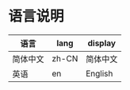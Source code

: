 # 语言说明

| 语言  |  lang  | display       |
|------|-------------------|---------------------|
| 简体中文 |  zh-CN  |     简体中文     |       
| 英语     |  en     |     English     |
